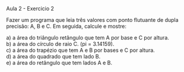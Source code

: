 Aula 2 - Exercicio 2

Fazer um programa que leia três valores com ponto flutuante de dupla precisão: A, B e C. Em seguida, calcule e mostre: <br>

a) a área do triângulo retângulo que tem A por base e C por altura. <br>
b) a área do círculo de raio C. (pi = 3.14159). <br>
c) a área do trapézio que tem A e B por bases e C por altura. <br> 
d) a área do quadrado que tem lado B. <br>
e) a área do retângulo que tem lados A e B.

```go
```
